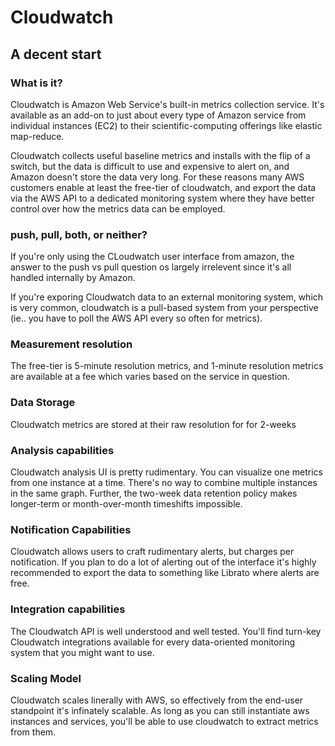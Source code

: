 # Cloudwatch

## A decent start

### What is it? 

Cloudwatch is Amazon Web Service's built-in metrics collection service. It's
available as an add-on to just about every type of Amazon service from
individual instances (EC2) to their scientific-computing offerings like elastic
map-reduce.

Cloudwatch collects useful baseline metrics and installs with the flip of a
switch, but the data is difficult to use and expensive to alert on, and Amazon
doesn't store the data very long. For these reasons many AWS customers enable
at least the free-tier of cloudwatch, and export the data via the AWS API to a
dedicated monitoring system where they have better control over how the metrics
data can be employed. 

### push, pull, both, or neither?

If you're only using the CLoudwatch user interface from amazon, the answer to
the push vs pull question os largely irrelevent since it's all handled
internally by Amazon.

If you're exporing Cloudwatch data to an external monitoring system, which is
very common, cloudwatch is a pull-based system from your perspective (ie.. you
have to poll the AWS API every so often for metrics).

### Measurement resolution 
The free-tier is 5-minute resolution metrics, and 1-minute resolution metrics
are available at a fee which varies based on the service in question.

### Data Storage 
Cloudwatch metrics are stored at their raw resolution for for 2-weeks

### Analysis capabilities

Cloudwatch analysis UI is pretty rudimentary. You can visualize one metrics
from one instance at a time. There's no way to combine multiple instances in
the same graph. Further, the two-week data retention policy makes longer-term
or month-over-month timeshifts impossible. 

### Notification Capabilities

Cloudwatch allows users to craft rudimentary alerts, but charges per
notification. If you plan to do a lot of alerting out of the interface it's
highly recommended to export the data to something like Librato where alerts
are free. 

### Integration capabilities

The Cloudwatch API is well understood and well tested. You'll find turn-key
Cloudwatch integrations available for every data-oriented monitoring system
that you might want to use.

### Scaling Model

Cloudwatch scales linerally with AWS, so effectively from the end-user
standpoint it's infinately scalable. As long as you can still instantiate aws
instances and services, you'll be able to use cloudwatch to extract metrics
from them.

